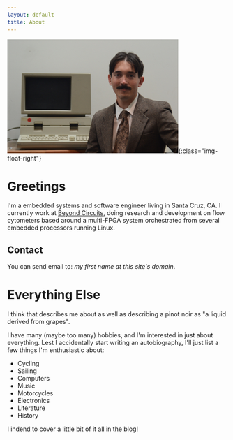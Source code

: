 ```yaml
---
layout: default
title: About
---
```


![The author](/assets/images/headshot.jpg){:class="img-float-right"}

# Greetings #

I'm a embedded systems and software engineer living in Santa Cruz, CA. I currently work at [Beyond Circuits](https://www.beyond-circuits.com/wordpress/), doing research and development on flow cytometers based around a multi-FPGA system orchestrated from several embedded processors running Linux.

## Contact ##

You can send email to: *my first name at this site's domain*.

# Everything Else #

I think that describes me about as well as describing a pinot noir as "a liquid derived from grapes".

I have many (maybe too many) hobbies, and I'm interested in just about everything. Lest I accidentally start writing an autobiography, I'll just list a few things I'm enthusiastic about:
- Cycling
- Sailing
- Computers
- Music
- Motorcycles
- Electronics
- Literature
- History

I indend to cover a little bit of it all in the blog!
